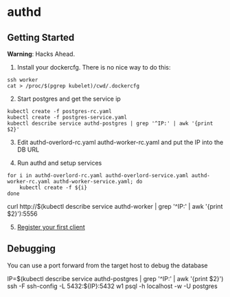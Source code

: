 # authd

## Getting Started

**Warning**: Hacks Ahead.

1. Install your dockercfg. There is no nice way to do this:

```
ssh worker
cat > /proc/$(pgrep kubelet)/cwd/.dockercfg
```

2. Start postgres and get the service ip

```
kubectl create -f postgres-rc.yaml
kubectl create -f postgres-service.yaml
kubectl describe service authd-postgres | grep '^IP:' | awk '{print $2}'
```

3. Edit authd-overlord-rc.yaml authd-worker-rc.yaml and put the IP into the DB URL

4. Run authd and setup services

```
for i in authd-overlord-rc.yaml authd-overlord-service.yaml authd-worker-rc.yaml authd-worker-service.yaml; do 
	kubectl create -f ${i}
done
```

curl http://$(kubectl describe service authd-worker | grep '^IP:' | awk '{print $2}'):5556

5. [Register your first client](https://github.com/coreos-inc/auth#registering-clients)

## Debugging

You can use a port forward from the target host to debug the database

IP=$(kubectl describe service authd-postgres | grep '^IP:' | awk '{print $2}')
ssh -F ssh-config -L 5432:${IP}:5432 w1
psql -h localhost -w -U postgres
